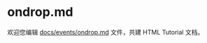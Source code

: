 ondrop.md
===

欢迎您编辑 <a target="__blank" href="https://github.com/jaywcjlove/html-tutorial/blob/master/docs/events/ondrop.md">docs/events/ondrop.md</a> 文件，共建 HTML Tutorial 文档。